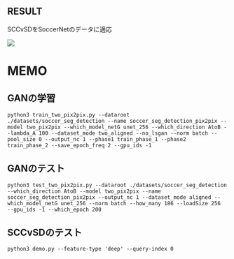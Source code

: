 ## RESULT

SCCvSDをSoccerNetのデータに適応

![](./result/1666031017.gif)



# MEMO

## GANの学習
```
python3 train_two_pix2pix.py --dataroot ./datasets/soccer_seg_detection --name soccer_seg_detection_pix2pix --model two_pix2pix --which_model_netG unet_256 --which_direction AtoB --lambda_A 100 --dataset_mode two_aligned --no_lsgan --norm batch --pool_size 0 --output_nc 1 --phase1 train_phase_1 --phase2 train_phase_2 --save_epoch_freq 2 --gpu_ids -1
```
## GANのテスト
```
python3 test_two_pix2pix.py --dataroot ./datasets/soccer_seg_detection --which_direction AtoB --model two_pix2pix --name soccer_seg_detection_pix2pix --output_nc 1 --dataset_mode aligned --which_model_netG unet_256 --norm batch --how_many 186 --loadSize 256  --gpu_ids -1 --which_epoch 200
```

## SCCvSDのテスト
```
python3 demo.py --feature-type 'deep' --query-index 0
```

